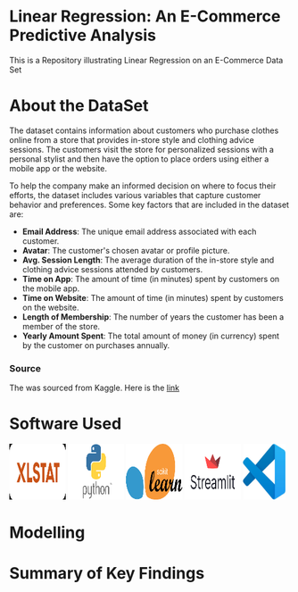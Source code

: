 # Linear Regression: An E-Commerce Predictive Analysis
This is a Repository illustrating Linear Regression on an E-Commerce Data Set




# About the DataSet
The dataset contains information about customers who purchase clothes online from a store that provides in-store style and clothing advice sessions. The customers visit the store for personalized sessions with a personal stylist and then have the option to place orders using either a mobile app or the website.

To help the company make an informed decision on where to focus their efforts, the dataset includes various variables that capture customer behavior and preferences. Some key factors that are included in the dataset are:
- **Email Address**: The unique email address associated with each customer.
- **Avatar**: The customer's chosen avatar or profile picture.
- **Avg. Session Length**: The average duration of the in-store style and clothing advice sessions attended by customers.
- **Time on App**: The amount of time (in minutes) spent by customers on the mobile app.
- **Time on Website**: The amount of time (in minutes) spent by customers on the website.
- **Length of Membership**: The number of years the customer has been a member of the store.
- **Yearly Amount Spent**: The total amount of money (in currency) spent by the customer on purchases annually.

### Source
The was sourced from Kaggle. Here is the [link](https://www.kaggle.com/datasets/kolawale/focusing-on-mobile-app-or-website?resource=download)

# Software Used
<div class="images">
<img src="xlstat_logo.png" alt="" width="20%" height="100px" class="alignleft size-full">
<img src="python_logo.png" alt="" width="20%" height="100px" class="alignleft size-full">
<img src="Scikitlearn_logo.png" alt="" width="20%" height="100px" class="alignleft size-full">
<img src="streamlit_logo.png" alt="" width="20%" height="100px" class="alignleft size-full">
<img src="Vscode_logo.jpg" alt="" width="15%" height="100px" class="alignleft size-full">
</div>

# Modelling

# Summary of Key Findings
